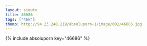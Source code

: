 ```yaml
--- 
layout: sieutv
title: 46686
tags: ["46k"]
thumb: http://94.23.248.219/absoluporn-1/image/002/46686.jpg
---
```

{% include absoluporn key="46686" %} 
